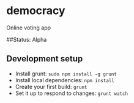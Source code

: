 # democracy
Online voting app

##Status: Alpha

## Development setup
* Install grunt: ```sudo npm install -g grunt```
* Install local dependencies: ```npm install```
* Create your first build: ```grunt```
* Set it up to respond to changes: ```grunt watch```
